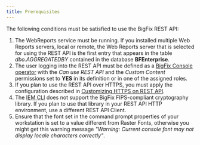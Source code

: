 ```yaml
---
title: Prerequisites
---
```


The following conditions must be satisfied to use the BigFix REST API:

1. The WebReports service must be running. If you installed multiple Web Reports servers, local or remote, the Web Reports server that is selected for using the REST API is the first entry that appears in the table *dbo.AGGREGATEDBY* contained in the database **BFEnterprise**.
2. The user logging into the REST API must be defined as a [BigFix Console operator](https://help.hcltechsw.com/bigfix/10.0/platform/Platform/Console/c_adding_local_operators.html) with the *Can use REST API* and the *Custom Content* permissions set to **YES** in its definition or in one of the assigned roles.
3. If you plan to use the REST API over HTTPS, you must apply the configuration described in [Customizing HTTPS on REST API](https://help.hcltechsw.com/bigfix/10.0/platform/Platform/Config/c_restapi_https_registry_set.html).
4. The [IEM CLI](/rest-api/iem_cli/index.html) does not support the BigFix FIPS-compliant cryptography library. If you plan to use that library in your REST API HTTP environment, use a different REST API Client.
5. Ensure that the font set in the command prompt properties of your workstation is set to a value different from Raster Fonts, otherwise you might get this warning message *"Warning: Current console font may not display locale characters correctly"*.


